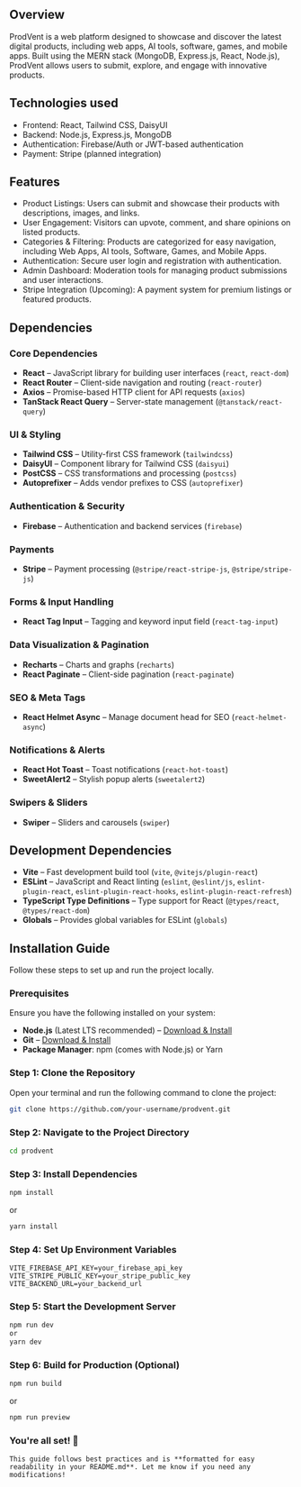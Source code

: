 ## Overview
ProdVent is a web platform designed to showcase and discover the latest digital products, including web apps, AI tools, software, games, and mobile apps. Built using the MERN stack (MongoDB, Express.js, React, Node.js), ProdVent allows users to submit, explore, and engage with innovative products.
## Technologies used
- Frontend: React, Tailwind CSS, DaisyUI
- Backend: Node.js, Express.js, MongoDB
- Authentication: Firebase/Auth or JWT-based authentication
- Payment: Stripe (planned integration)

## Features
- Product Listings: Users can submit and showcase their products with descriptions, images, and links.
- User Engagement: Visitors can upvote, comment, and share opinions on listed products.
- Categories & Filtering: Products are categorized for easy navigation, including Web Apps, AI tools, Software, Games, and Mobile Apps.
- Authentication: Secure user login and registration with authentication.
- Admin Dashboard: Moderation tools for managing product submissions and user interactions.
- Stripe Integration (Upcoming): A payment system for premium listings or featured products.

## Dependencies

### Core Dependencies
- **React** – JavaScript library for building user interfaces (`react`, `react-dom`)
- **React Router** – Client-side navigation and routing (`react-router`)
- **Axios** – Promise-based HTTP client for API requests (`axios`)
- **TanStack React Query** – Server-state management (`@tanstack/react-query`)

### UI & Styling
- **Tailwind CSS** – Utility-first CSS framework (`tailwindcss`)
- **DaisyUI** – Component library for Tailwind CSS (`daisyui`)
- **PostCSS** – CSS transformations and processing (`postcss`)
- **Autoprefixer** – Adds vendor prefixes to CSS (`autoprefixer`)

### Authentication & Security
- **Firebase** – Authentication and backend services (`firebase`)

### Payments
- **Stripe** – Payment processing (`@stripe/react-stripe-js`, `@stripe/stripe-js`)

### Forms & Input Handling
- **React Tag Input** – Tagging and keyword input field (`react-tag-input`)

### Data Visualization & Pagination
- **Recharts** – Charts and graphs (`recharts`)
- **React Paginate** – Client-side pagination (`react-paginate`)

### SEO & Meta Tags
- **React Helmet Async** – Manage document head for SEO (`react-helmet-async`)

### Notifications & Alerts
- **React Hot Toast** – Toast notifications (`react-hot-toast`)
- **SweetAlert2** – Stylish popup alerts (`sweetalert2`)

### Swipers & Sliders
- **Swiper** – Sliders and carousels (`swiper`)

## Development Dependencies
- **Vite** – Fast development build tool (`vite`, `@vitejs/plugin-react`)
- **ESLint** – JavaScript and React linting (`eslint`, `@eslint/js`, `eslint-plugin-react`, `eslint-plugin-react-hooks`, `eslint-plugin-react-refresh`)
- **TypeScript Type Definitions** – Type support for React (`@types/react`, `@types/react-dom`)
- **Globals** – Provides global variables for ESLint (`globals`)

## Installation Guide

Follow these steps to set up and run the project locally.

### **Prerequisites**
Ensure you have the following installed on your system:
- **Node.js** (Latest LTS recommended) – [Download & Install](https://nodejs.org/)
- **Git** – [Download & Install](https://git-scm.com/)
- **Package Manager**: npm (comes with Node.js) or Yarn

### **Step 1: Clone the Repository**
Open your terminal and run the following command to clone the project:
```sh
git clone https://github.com/your-username/prodvent.git
```

### **Step 2: Navigate to the Project Directory**
```sh
cd prodvent
```

### **Step 3: Install Dependencies**
```sh
npm install
```
or
```sh
yarn install
```

### **Step 4: Set Up Environment Variables**
```env
VITE_FIREBASE_API_KEY=your_firebase_api_key
VITE_STRIPE_PUBLIC_KEY=your_stripe_public_key
VITE_BACKEND_URL=your_backend_url
```

### **Step 5: Start the Development Server**
```sh
npm run dev
or
yarn dev
```

### **Step 6: Build for Production (Optional)**
```sh
npm run build
```
or
```sh
npm run preview
```

### **You're all set! 🎉**
```vbnet
This guide follows best practices and is **formatted for easy readability in your README.md**. Let me know if you need any modifications!
```

